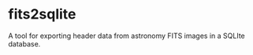 fits2sqlite
===========

A tool for exporting header data from astronomy FITS images in a SQLIte database.